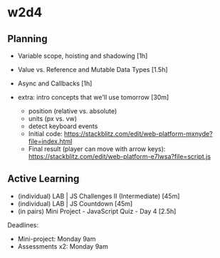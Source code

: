 
# w2d4




## Planning

- Variable scope, hoisting and shadowing [1h]
- Value vs. Reference and Mutable Data Types [1.5h]
- Async and Callbacks [1h]

- extra: intro concepts that we'll use tomorrow [30m]
  - position (relative vs. absolute)
  - units (px vs. vw)
  - detect keyboard events
  - Initial code: https://stackblitz.com/edit/web-platform-mxnyde?file=index.html
  - Final result (player can move with arrow keys): https://stackblitz.com/edit/web-platform-e7lwsa?file=script.js



## Active Learning

- (individual) LAB | JS Challenges II (Intermediate) [45m]
- (individual) LAB | JS Countdown [45m]
- (in pairs) Mini Project - JavaScript Quiz - Day 4 [2.5h]

Deadlines:
- Mini-project: Monday 9am
- Assessments x2: Monday 9am

